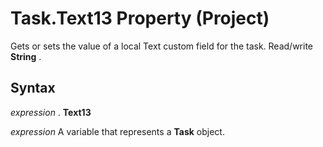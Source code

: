 
# Task.Text13 Property (Project)

Gets or sets the value of a local Text custom field for the task. Read/write  **String** .


## Syntax

 _expression_ . **Text13**

 _expression_ A variable that represents a **Task** object.


